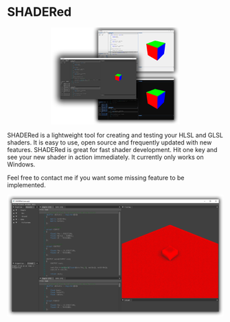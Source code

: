 # SHADERed

<p align="center">
<img width="300" src="./Screenshots/IMG1.PNG"/>
</p>

SHADERed is a lightweight tool for creating and testing your HLSL and GLSL shaders. It is easy to use,
open source and frequently updated with new features. SHADERed is great for fast shader development.
Hit one key and see your new shader in action immediately. It currently only works on Windows.

Feel free to contact me if you want some missing feature to be implemented.

<img src="./Screenshots/IMG2.png"/>